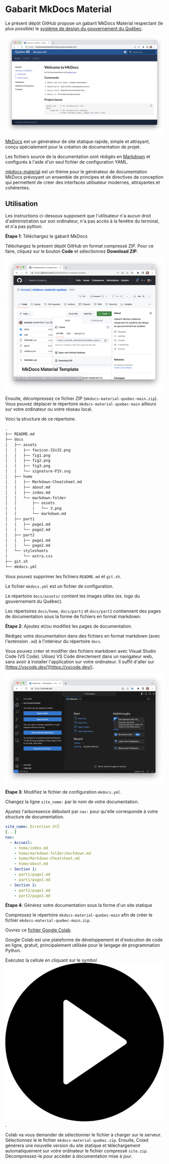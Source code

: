 # Gabarit MkDocs Material 

Le présent dépôt GitHub propose un gabarit MkDocs Material respectant (le plus possible)
le [système de design du gouvernement du Québec](https://design.quebec.ca/apercu/systeme).

![](docs/assets/fig1.png)

[MkDocs](https://www.mkdocs.org/) est un générateur de site statique rapide, simple et attrayant, 
conçu spécialement pour la création de documentation de projet.

Les fichiers source de la documentation sont rédigés en [Markdown](https://www.markdownguide.org/) 
et configurés à l'aide d'un seul fichier de configuration YAML.

[mkdocs-material](https://squidfunk.github.io/mkdocs-material/) est un thème pour le générateur de documentation MkDocs
prévoyant un ensemble de principes et de directives de conception qui permettent 
de créer des interfaces utilisateur modernes, attrayantes et cohérentes.

## Utilisation

Les instructions ci-dessous supposent que l'utilisateur n'a aucun droit d'administration sur son ordinateur,
n'a pas accès à la fenêtre du terminal, et n'a pas python. 

**Étape 1**: Téléchargez le gabarit MkDocs

Téléchargez le présent dépôt GitHub en format compressé ZIP. Pour ce faire, cliquez sur le bouton **Code** 
et sélectionnez **Download ZIP**. 

![](docs/assets/fig2.png)

Ensuite, décompressez ce fichier ZIP (`mkdocs-material-quebec-main.zip`). Vous pouvez déplacer 
le répertoire `mkdocs-material-quebec-main` ailleurs sur votre ordinateur ou votre réseau local.

Voici la structure de ce répertoire.

```txt
.
├── README.md
├── docs
│   ├── assets
│   │   ├── favicon-32x32.png
│   │   ├── fig1.png
│   │   ├── fig2.png
│   │   ├── fig3.png
│   │   └── signature-PIV.svg
│   ├── home
│   │   ├── Markdown-Cheatsheet.md
│   │   ├── about.md
│   │   ├── index.md
│   │   └── markdown-folder
│   │       ├── assets
│   │       │   └── 3.png
│   │       └── markdown.md
│   ├── part1
│   │   ├── page1.md
│   │   └── page2.md
│   ├── part2
│   │   ├── page1.md
│   │   └── page2.md
│   └── stylesheets
│       └── extra.css
├── git.sh        
└── mkdocs.yml
``` 

Vous pouvez supprimer les fichiers `README.md` et `git.sh`.

Le fichier `mkdocs.yml` est un fichier de configuration.

Le répertoire `docs/assets/` contient les images utiles (ex. logo du gouvernement du Québec). 

Les répertoires `docs/home`, `docs/part1` et `docs/part2` contiennent des pages de documentation sous la forme de fichiers en format markdown.

**Étape 2**: Ajoutez et/ou modifiez les pages de documentation.

Rédigez votre documentation dans des fichiers en format markdown (avec l'extension `.md`) 
à l'intérieur du répertoire `docs`. 

Vous pouvez créer et modifier des fichiers markdown avec Visual Studio Code (VS Code). 
Uilisez VS Code directement dans un navigateur web, sans avoir à installer 
l'application sur votre ordinateur. Il suffit d'aller sur [https://vscode.dev/](https://vscode.dev/).

![](docs/assets/fig3.png)

**Étape 3**: Modifiez le fichier de configuration `mkdocs.yml`.

Changez la ligne `site_name:` par le nom de votre documentation.

Ajustez l'arboresence débutant 
par `nav:` pour qu'elle corresponde à votre structure de documentation.

```yaml
site_name: Direction XYZ
[...]
nav:
  - Accueil:
    - home/index.md
    - home/markdown-folder/markdown.md
    - home/Markdown-Cheatsheet.md
    - home/about.md
  - Section 1:
    - part1/page1.md
    - part1/page2.md
  - Section 2:
    - part2/page1.md
    - part2/page2.md
```

**Étape 4**: Générez votre documentation sous la forme d'un site statique

Compressez le répertoire `mkdocs-material-quebec-main` afin de créer le fichier `mkdocs-material-quebec-main.zip`.

Ouvrez ce [fichier Google Colab](https://colab.research.google.com/drive/17bBL-oIsmS3bYaSN3tf6FhZ1EA9KFEJG?usp=sharing).

Google Colab est une plateforme de développement et d'exécution de code en ligne, gratuit, principalement 
utilisée pour le langage de programmation Python. 

Exécutez la cellule en cliquant sur le symbol <img src="docs/assets/bouton-jouer.png" size="50">.

Colab va vous demander de sélectionner le fichier à charger sur le serveur. Sélectionnez le 
le fichier `mkdocs-material-quebec.zip`. 
Ensuite, Colad générera une nouvelle version du site statique
et téléchargement automatiquement sur votre ordinateur le fichier compressé 
 `site.zip`. Décompressez-le
pour accéder à documentation mise à jour.









